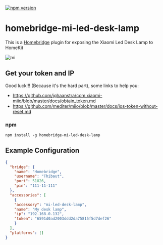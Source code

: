 [![npm version](https://badge.fury.io/js/homebridge-mi-led-desk-lamp.svg)](https://badge.fury.io/js/homebridge-mi-led-desk-lamp)
# homebridge-mi-led-desk-lamp

This is a [Homebridge](https://github.com/nfarina/homebridge) plugin for exposing the Xiaomi Led Desk Lamp to HomeKit

![mi](https://ae01.alicdn.com/kf/HTB1_8Uya7fb_uJkSne1q6zE4XXan/Original-Xiaomi-Mijia-LED-Desk-Lamp-Smart-Table-Lamps-Desklight-Support-Mobile-Phone-App-Control-4.jpg_640x640.jpg)

## Get your token and IP

Good luck!!! (Because it's the hard part), some links to help you:

* https://github.com/jghaanstra/com.xiaomi-miio/blob/master/docs/obtain_token.md
* https://github.com/mediter/miio/blob/master/docs/ios-token-without-reset.md

### npm

```
npm install -g homebridge-mi-led-desk-lamp
```


## Example Configuration

```json
{
  "bridge": {
    "name": "Homebridge",
    "username": "Thibaut",
    "port": 51826,
    "pin": "111-11-111"
  },
  "accessories": [
    {
    "accessory": "mi-led-desk-lamp",
    "name": "My desk lamp",
    "ip": "192.168.0.132",
    "token": "6591d0ad2003ddd2da75815f5d7def26"
    }
  ],
  "platforms": []
}
``` 
